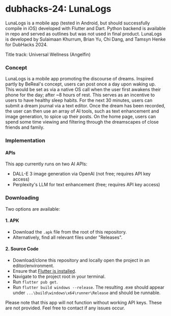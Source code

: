 # dubhacks-24: LunaLogs

LunaLogs is a mobile app (tested in Android, but should successfully compile in iOS) developed with Flutter and Dart. Python backend is available in repo and served as outlines but was not used in final product. LunaLogs is developed by Sulaimaan Khurrum, Brian Yu, Chi Dang, and Tamsyn Henke for DubHacks 2024.

Title track: Universal Wellness (Angelfin)

### Concept
LunaLogs is a mobile app promoting the discourse of dreams. Inspired partly by BeReal's concept, users can post once a day upon waking up. This would be set as via a native OS call when the user first awakens their phone for the day; after ~8 hours of rest. This serves as an incentive to users to have healthy sleep habits. For the next 30 minutes, users can submit a dream journal via a text editor. Once the dream has been recorded, the user can then use an array of AI tools, such as text enhancement and image generation, to spice up their posts. On the home page, users can spend some time viewing and filtering through the dreamscapes of close friends and family.

### Implementation
#### APIs
This app currently runs on two AI APIs:
- DALL-E 3 image generation via OpenAI (not free; requires API key access)
- Perplexity's LLM for text enhancement (free; requires API key access)

### Downloading

Two options are available:

#### 1. APK

- Download the `.apk` file from the root of this repository.
- Alternatively, find all relevant files under "Releases".

#### 2. Source Code
- Download/clone this repository and locally open the project in an editor/environment.
- Ensure that [Flutter is installed](https://docs.flutter.dev/get-started/install/windows/mobile).
- Navigate to the project root in your terminal.
- Run `flutter pub get`.
- Run `flutter build windows --release`. The resulting .exe should appear under `...\build\windows\x64\runner\Release` and should be runnable.

Please note that this app will not function without working API keys. These are not provided.
Feel free to contact if any issues occur.
